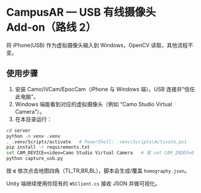 # CampusAR — USB 有线摄像头 Add‑on（路线 2）

将 iPhone(USB) 作为虚拟摄像头输入到 Windows，OpenCV 读取，其他流程不变。

## 使用步骤
1) 安装 Camo/iVCam/EpocCam（iPhone 与 Windows 端）。USB 连接并“信任此电脑”。
2) Windows 端能看到对应的虚拟摄像头（例如 “Camo Studio Virtual Camera”）。
3) 在本目录运行：
```bash
cd server
python -m venv .venv
. .venv/Scripts/activate   # PowerShell: .venv\Scripts\Activate.ps1
pip install -r requirements.txt
set CAM_DEVICE=video=Camo Studio Virtual Camera   # 或 set CAM_INDEX=0
python capture_usb.py
```
按 **c** 依次点击地图四角（TL,TR,BR,BL），脚本会生成/覆盖 `homography.json`。

Unity 端继续使用你现有的 `WSClient.cs` 接收 JSON 并做可视化。
